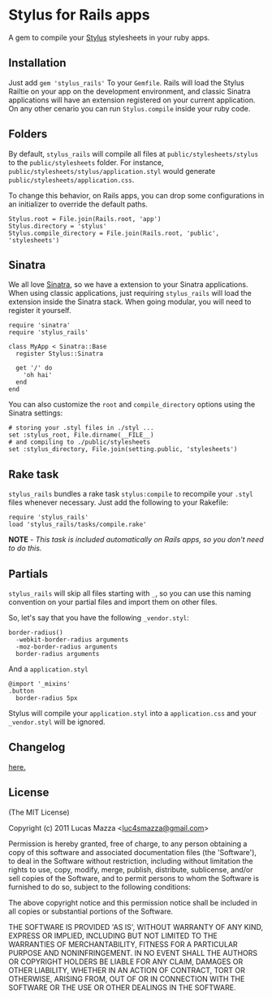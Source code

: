 # Stylus for Rails apps

A gem to compile your [Stylus](https://github.com/LearnBoost/stylus) stylesheets in your ruby apps.

## Installation

Just add `gem 'stylus_rails'` To your `Gemfile`. Rails will load the Stylus Railtie on your app on the development environment, and classic Sinatra applications will have an extension registered on your current application. On any other cenario you can run `Stylus.compile` inside your ruby code.

## Folders

By default, `stylus_rails` will compile all files at `public/stylesheets/stylus` to the `public/stylesheets` folder. For instance, `public/stylesheets/stylus/application.styl` would generate `public/stylesheets/application.css`.

To change this behavior, on Rails apps, you can drop some configurations in an initializer to override the default paths.

    Stylus.root = File.join(Rails.root, 'app')
    Stylus.directory = 'stylus'
    Stylus.compile_directory = File.join(Rails.root, 'public', 'stylesheets')

## Sinatra

We all love [Sinatra](http://www.sinatrarb.com/), so we have a extension to your Sinatra applications.
When using classic applications, just requiring `stylus_rails` will load the extension inside the Sinatra stack. When going modular, you will need to register it yourself.

    require 'sinatra'
    require 'stylus_rails'

    class MyApp < Sinatra::Base
      register Stylus::Sinatra

      get '/' do
        'oh hai'
      end
    end

You can also customize the `root` and `compile_directory` options using the Sinatra settings:

    # storing your .styl files in ./styl ...
    set :stylus_root, File.dirname(__FILE__)
    # and compiling to ./public/stylesheets
    set :stylus_directory, File.join(setting.public, 'stylesheets')


## Rake task

`stylus_rails` bundles a rake task `stylus:compile` to recompile your `.styl` files whenever necessary. Just add the following to your Rakefile:

    require 'stylus_rails'
    load 'stylus_rails/tasks/compile.rake'

**NOTE** - *This task is included automatically on Rails apps, so you don't need to do this.*

## Partials

`stylus_rails` will skip all files starting with `_`, so you can use this naming convention on your partial files and import them on other files.

So, let's say that you have the following `_vendor.styl`:

    border-radius()
      -webkit-border-radius arguments
      -moz-border-radius arguments
      border-radius arguments

And a `application.styl`

    @import '_mixins'
    .button
      border-radius 5px

Stylus will compile your `application.styl` into a `application.css` and your `_vendor.styl` will be ignored.

## Changelog
[here.](https://github.com/lucasmazza/stylus_rails/blob/master/CHANGELOG.md)

## License

(The MIT License)

Copyright (c) 2011 Lucas Mazza &lt;luc4smazza@gmail.com&gt;

Permission is hereby granted, free of charge, to any person obtaining
a copy of this software and associated documentation files (the
'Software'), to deal in the Software without restriction, including
without limitation the rights to use, copy, modify, merge, publish,
distribute, sublicense, and/or sell copies of the Software, and to
permit persons to whom the Software is furnished to do so, subject to
the following conditions:

The above copyright notice and this permission notice shall be
included in all copies or substantial portions of the Software.

THE SOFTWARE IS PROVIDED 'AS IS', WITHOUT WARRANTY OF ANY KIND,
EXPRESS OR IMPLIED, INCLUDING BUT NOT LIMITED TO THE WARRANTIES OF
MERCHANTABILITY, FITNESS FOR A PARTICULAR PURPOSE AND NONINFRINGEMENT.
IN NO EVENT SHALL THE AUTHORS OR COPYRIGHT HOLDERS BE LIABLE FOR ANY
CLAIM, DAMAGES OR OTHER LIABILITY, WHETHER IN AN ACTION OF CONTRACT,
TORT OR OTHERWISE, ARISING FROM, OUT OF OR IN CONNECTION WITH THE
SOFTWARE OR THE USE OR OTHER DEALINGS IN THE SOFTWARE.
